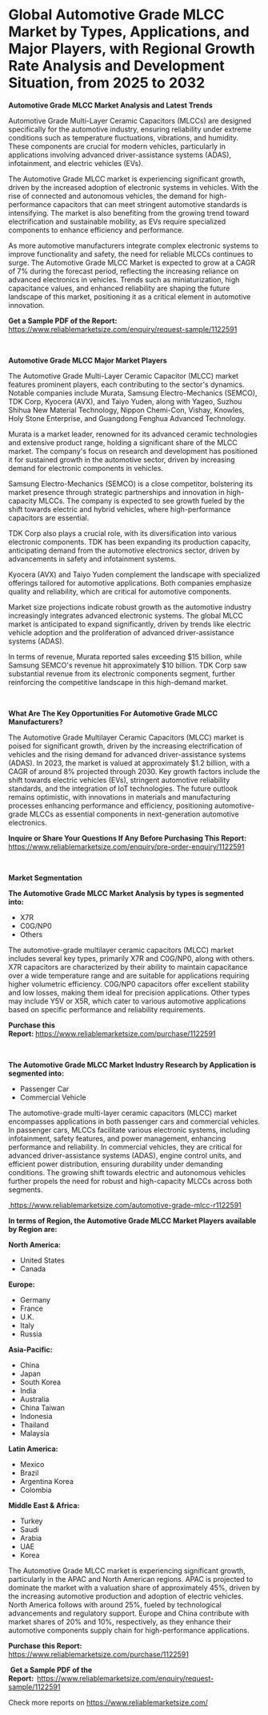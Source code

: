 <p><h1>Global Automotive Grade MLCC Market by Types, Applications, and Major Players, with Regional Growth Rate Analysis and Development Situation, from 2025 to 2032</h1></p><p><strong>Automotive Grade MLCC Market Analysis and Latest Trends</strong></p>
<p><p>Automotive Grade Multi-Layer Ceramic Capacitors (MLCCs) are designed specifically for the automotive industry, ensuring reliability under extreme conditions such as temperature fluctuations, vibrations, and humidity. These components are crucial for modern vehicles, particularly in applications involving advanced driver-assistance systems (ADAS), infotainment, and electric vehicles (EVs). </p><p>The Automotive Grade MLCC market is experiencing significant growth, driven by the increased adoption of electronic systems in vehicles. With the rise of connected and autonomous vehicles, the demand for high-performance capacitors that can meet stringent automotive standards is intensifying. The market is also benefiting from the growing trend toward electrification and sustainable mobility, as EVs require specialized components to enhance efficiency and performance.</p><p>As more automotive manufacturers integrate complex electronic systems to improve functionality and safety, the need for reliable MLCCs continues to surge. The Automotive Grade MLCC Market is expected to grow at a CAGR of 7% during the forecast period, reflecting the increasing reliance on advanced electronics in vehicles. Trends such as miniaturization, high capacitance values, and enhanced reliability are shaping the future landscape of this market, positioning it as a critical element in automotive innovation.</p></p>
<p><strong>Get a Sample PDF of the Report:&nbsp;</strong> <a href="https://www.reliablemarketsize.com/enquiry/request-sample/1122591?utm_campaign=2291&utm_medium=2&utm_source=Github&utm_content=ia&utm_term=13022025&utm_id=automotive-grade-mlcc">https://www.reliablemarketsize.com/enquiry/request-sample/1122591</a></p>
<p>&nbsp;</p>
<p><strong>Automotive Grade MLCC Major Market Players</strong></p>
<p><p>The Automotive Grade Multi-Layer Ceramic Capacitor (MLCC) market features prominent players, each contributing to the sector's dynamics. Notable companies include Murata, Samsung Electro-Mechanics (SEMCO), TDK Corp, Kyocera (AVX), and Taiyo Yuden, along with Yageo, Suzhou Shihua New Material Technology, Nippon Chemi-Con, Vishay, Knowles, Holy Stone Enterprise, and Guangdong Fenghua Advanced Technology.</p><p>Murata is a market leader, renowned for its advanced ceramic technologies and extensive product range, holding a significant share of the MLCC market. The company's focus on research and development has positioned it for sustained growth in the automotive sector, driven by increasing demand for electronic components in vehicles.</p><p>Samsung Electro-Mechanics (SEMCO) is a close competitor, bolstering its market presence through strategic partnerships and innovation in high-capacity MLCCs. The company is expected to see growth fueled by the shift towards electric and hybrid vehicles, where high-performance capacitors are essential.</p><p>TDK Corp also plays a crucial role, with its diversification into various electronic components. TDK has been expanding its production capacity, anticipating demand from the automotive electronics sector, driven by advancements in safety and infotainment systems.</p><p>Kyocera (AVX) and Taiyo Yuden complement the landscape with specialized offerings tailored for automotive applications. Both companies emphasize quality and reliability, which are critical for automotive components.</p><p>Market size projections indicate robust growth as the automotive industry increasingly integrates advanced electronic systems. The global MLCC market is anticipated to expand significantly, driven by trends like electric vehicle adoption and the proliferation of advanced driver-assistance systems (ADAS).</p><p>In terms of revenue, Murata reported sales exceeding $15 billion, while Samsung SEMCO's revenue hit approximately $10 billion. TDK Corp saw substantial revenue from its electronic components segment, further reinforcing the competitive landscape in this high-demand market.</p></p>
<p>&nbsp;</p>
<p><strong>What Are The Key Opportunities For Automotive Grade MLCC Manufacturers?</strong></p>
<p><p>The Automotive Grade Multilayer Ceramic Capacitors (MLCC) market is poised for significant growth, driven by the increasing electrification of vehicles and the rising demand for advanced driver-assistance systems (ADAS). In 2023, the market is valued at approximately $1.2 billion, with a CAGR of around 8% projected through 2030. Key growth factors include the shift towards electric vehicles (EVs), stringent automotive reliability standards, and the integration of IoT technologies. The future outlook remains optimistic, with innovations in materials and manufacturing processes enhancing performance and efficiency, positioning automotive-grade MLCCs as essential components in next-generation automotive electronics.</p></p>
<p><strong>Inquire or Share Your Questions If Any Before Purchasing This Report:</strong> <a href="https://www.reliablemarketsize.com/enquiry/pre-order-enquiry/1122591?utm_campaign=2291&utm_medium=2&utm_source=Github&utm_content=ia&utm_term=13022025&utm_id=automotive-grade-mlcc">https://www.reliablemarketsize.com/enquiry/pre-order-enquiry/1122591</a></p>
<p>&nbsp;</p>
<p><strong>Market Segmentation</strong></p>
<p><strong>The Automotive Grade MLCC Market Analysis by types is segmented into:</strong></p>
<p><ul><li>X7R</li><li>C0G/NP0</li><li>Others</li></ul></p>
<p><p>The automotive-grade multilayer ceramic capacitors (MLCC) market includes several key types, primarily X7R and C0G/NP0, along with others. X7R capacitors are characterized by their ability to maintain capacitance over a wide temperature range and are suitable for applications requiring higher volumetric efficiency. C0G/NP0 capacitors offer excellent stability and low losses, making them ideal for precision applications. Other types may include Y5V or X5R, which cater to various automotive applications based on specific performance and reliability requirements.</p></p>
<p><strong>Purchase this Report:&nbsp;</strong><a href="https://www.reliablemarketsize.com/purchase/1122591?utm_campaign=2291&utm_medium=2&utm_source=Github&utm_content=ia&utm_term=13022025&utm_id=automotive-grade-mlcc">https://www.reliablemarketsize.com/purchase/1122591</a></p>
<p>&nbsp;</p>
<p><strong>The Automotive Grade MLCC Market Industry Research by Application is segmented into:</strong></p>
<p><ul><li>Passenger Car</li><li>Commercial Vehicle</li></ul></p>
<p><p>The automotive-grade multi-layer ceramic capacitors (MLCC) market encompasses applications in both passenger cars and commercial vehicles. In passenger cars, MLCCs facilitate various electronic systems, including infotainment, safety features, and power management, enhancing performance and reliability. In commercial vehicles, they are critical for advanced driver-assistance systems (ADAS), engine control units, and efficient power distribution, ensuring durability under demanding conditions. The growing shift towards electric and autonomous vehicles further propels the need for robust and high-capacity MLCCs across both segments.</p></p>
<p><a href="https://www.reliablemarketsize.com/automotive-grade-mlcc-r1122591?utm_campaign=2291&utm_medium=2&utm_source=Github&utm_content=ia&utm_term=13022025&utm_id=automotive-grade-mlcc">&nbsp;https://www.reliablemarketsize.com/automotive-grade-mlcc-r1122591</a></p>
<p><strong>In terms of Region, the Automotive Grade MLCC Market Players available by Region are:</strong></p>
<p>
    <p> <strong> North America: </strong>
        <ul>
            <li>United States</li>
            <li>Canada</li>
        </ul>
        </p> 
    <p> <strong> Europe: </strong>
        <ul>
            <li>Germany</li>
            <li>France</li>
            <li>U.K.</li>
            <li>Italy</li>
            <li>Russia</li>
        </ul>
        </p> 
    <p> <strong> Asia-Pacific: </strong>
        <ul>
            <li>China</li>
            <li>Japan</li>
            <li>South Korea</li>
            <li>India</li>
            <li>Australia</li>
            <li>China Taiwan</li>
            <li>Indonesia</li>
            <li>Thailand</li>
            <li>Malaysia</li>
        </ul>
        </p> 
    <p> <strong> Latin America: </strong>
        <ul>
            <li>Mexico</li>
            <li>Brazil</li>
            <li>Argentina Korea</li>
            <li>Colombia</li>
        </ul>
        </p> 
    <p> <strong> Middle East & Africa: </strong>
        <ul>
            <li>Turkey</li>
            <li>Saudi</li>
            <li>Arabia</li>
            <li>UAE</li>
            <li>Korea</li>
        </ul>
    </p>
    </p>
<p><p>The Automotive Grade MLCC market is experiencing significant growth, particularly in the APAC and North American regions. APAC is projected to dominate the market with a valuation share of approximately 45%, driven by the increasing automotive production and adoption of electric vehicles. North America follows with around 25%, fueled by technological advancements and regulatory support. Europe and China contribute with market shares of 20% and 10%, respectively, as they enhance their automotive components supply chain for high-performance applications.</p></p>
<p><strong>Purchase this Report: </strong><a href="https://www.reliablemarketsize.com/purchase/1122591?utm_campaign=2291&utm_medium=2&utm_source=Github&utm_content=ia&utm_term=13022025&utm_id=automotive-grade-mlcc">https://www.reliablemarketsize.com/purchase/1122591</a></p>
<p>&nbsp;<strong>Get a Sample PDF of the Report:&nbsp;&nbsp;</strong><a href="https://www.reliablemarketsize.com/enquiry/request-sample/1122591?utm_campaign=2291&utm_medium=2&utm_source=Github&utm_content=ia&utm_term=13022025&utm_id=automotive-grade-mlcc">https://www.reliablemarketsize.com/enquiry/request-sample/1122591</a></p>
<p><strong></strong></p>
<p>Check more reports on <a href="https://www.reliablemarketsize.com/?utm_campaign=2291&utm_medium=2&utm_source=Github&utm_content=ia&utm_term=13022025&utm_id=automotive-grade-mlcc">https://www.reliablemarketsize.com/</a></p>